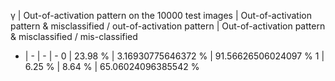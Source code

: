 γ | Out-of-activation pattern on the 10000 test images | Out-of-activation pattern & misclassified / out-of-activation pattern | Out-of-activation pattern & misclassified / mis-classified
- | - | - | -
0 | 23.98 % | 3.16930775646372 % | 91.56626506024097 % 
1 |  6.25 % | 8.64 % | 65.06024096385542 %